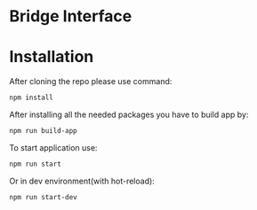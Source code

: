 # Bridge Interface

# Installation

After cloning the repo please use command:

```bash
npm install
```

After installing all the needed packages you have to build app by:

```bash
npm run build-app
```

To start application use:

```bash
npm run start
```

Or in dev environment(with hot-reload):

```bash
npm run start-dev
```
